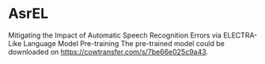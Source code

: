 # AsrEL
Mitigating the Impact of Automatic Speech Recognition Errors via ELECTRA-Like Language Model Pre-training
The pre-trained model could be downloaded on https://cowtransfer.com/s/7be66e025c9a43.
